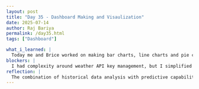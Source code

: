```yaml
---
layout: post
title: "Day 35 - Dashboard Making and Visaulization"
date: 2025-07-14
author: Raj Bariya
permalink: /day35.html
tags: ["Dashboard"]

what_i_learned: |
  Today me and Brice worked on making bar charts, line charts and pie charts for out data to put on our dashboard. After completing the dahboard, we started working on our website. I made a web application for flight prediction and some visualization. We used streamlit to make the dashboard. I also added data export functionality so users can download analysis results for further examination. The prediction system uses gauge charts and interactive visualizations to present results in an intuitive way. The entire application analyzes historical flight data for the top 10 US airlines and provides delay predictions using an XGBoost machine learning model enhanced with weather integration.
blockers: |
  I had complexity around weather API key management, but I simplified this by moving the API key configuration to the backend, making the user experience much cleaner.
reflection: |
  The combination of historical data analysis with predictive capabilities creates a powerful tool that could genuinely help travelers make informed decisions. Working with Flask, Plotly, and machine learning integration gave me excellent experience in full-stack development, showing how data science and web development can be combined effectively. This kind of integrated approach between data analysis, visualization, and prediction will be essential for creating impactful data science applications.
---
```

